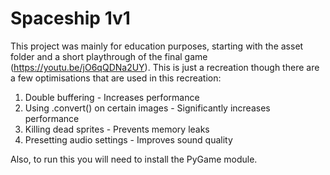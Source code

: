 # Spaceship 1v1

This project was mainly for education purposes, starting with the asset folder and a short playthrough of the final game (https://youtu.be/jO6qQDNa2UY). This is just a recreation though there are a few optimisations that are used in this recreation:
1. Double buffering - Increases performance
2. Using .convert() on certain images - Significantly increases performance
3. Killing dead sprites - Prevents memory leaks
4. Presetting audio settings - Improves sound quality

Also, to run this you will need to install the PyGame module.
